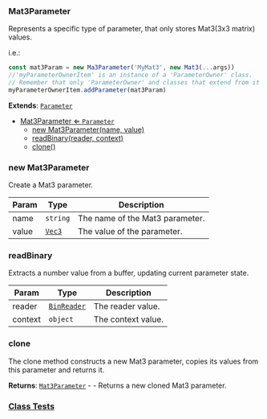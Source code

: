 <a name="Mat3Parameter"></a>

### Mat3Parameter 
Represents a specific type of parameter, that only stores Mat3(3x3 matrix) values.

i.e.:
```javascript
const mat3Param = new Ma3Parameter('MyMat3', new Mat3(...args))
//'myParameterOwnerItem' is an instance of a 'ParameterOwner' class.
// Remember that only 'ParameterOwner' and classes that extend from it can host 'Parameter' objects.
myParameterOwnerItem.addParameter(mat3Param)
```


**Extends**: <code>[Parameter](api/SceneTree/Parameters/Parameter.md)</code>  

* [Mat3Parameter ⇐ <code>Parameter</code>](#Mat3Parameter)
    * [new Mat3Parameter(name, value)](#new-Mat3Parameter)
    * [readBinary(reader, context)](#readBinary)
    * [clone()](#clone)

<a name="new_Mat3Parameter_new"></a>

### new Mat3Parameter
Create a Mat3 parameter.


| Param | Type | Description |
| --- | --- | --- |
| name | <code>string</code> | The name of the Mat3 parameter. |
| value | <code>[Vec3](api/Math/Vec3.md)</code> | The value of the parameter. |

<a name="Mat3Parameter+readBinary"></a>

### readBinary
Extracts a number value from a buffer, updating current parameter state.



| Param | Type | Description |
| --- | --- | --- |
| reader | <code>[BinReader](api/SceneTree/BinReader.md)</code> | The reader value. |
| context | <code>object</code> | The context value. |

<a name="Mat3Parameter+clone"></a>

### clone
The clone method constructs a new Mat3 parameter,
copies its values from this parameter and returns it.


**Returns**: [<code>Mat3Parameter</code>](#Mat3Parameter) - - Returns a new cloned Mat3 parameter.  


### [Class Tests](api/SceneTree/Parameters/Mat3Parameter.test)
